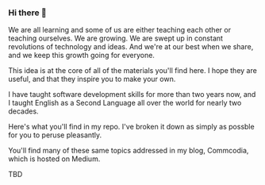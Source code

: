 ### Hi there 👋

We are all learning and some of us are either teaching each other or teaching ourselves. We are growing. We are swept up in constant revolutions of technology and ideas. And we're at our best when we share, and we keep this growth going for everyone.

This idea is at the core of all of the materials you'll find here. I hope they are useful, and that they inspire you to make your own.

I have taught software development skills for more than two years now, and I taught English as a Second Language all over the world for nearly two decades. 

Here's what you'll find in my repo. I've broken it down as simply as possble for you to peruse pleasantly.

You'll find many of these same topics addressed in my blog, Commcodia, which is hosted on Medium.

TBD



<!--
**christopher-distasio/christopher-distasio** is a ✨ _special_ ✨ repository because its `README.md` (this file) appears on your GitHub profile.

Here are some ideas to get you started:

- 🔭 I’m currently working on ...
- 🌱 I’m currently learning ...
- 👯 I’m looking to collaborate on ...
- 🤔 I’m looking for help with ...
- 💬 Ask me about ...
- 📫 How to reach me: ...
- 😄 Pronouns: ...
- ⚡ Fun fact: ...
-->
